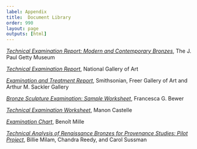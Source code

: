 ```yaml
---
label: Appendix
title:  Document Library
order: 990
layout: page
outputs: [html]
---
```


[*Technical Examination Report: Modern and Contemporary Bronzes*](/_assets/downloads/technical-examination-report--getty-museum.pdf), The J. Paul Getty Museum

[*Technical Examination Report*](/_assets/downloads/technical-examination-report--nga.pdf), National Gallery of Art

[*Examination and Treatment Report*](/_assets/downloads/examination-treatment-report--freer-sackler.pdf), Smithsonian, Freer Gallery of Art and Arthur M. Sackler Gallery

[*Bronze Sculpture Examination: Sample Worksheet*](/_assets/downloads/examination-wroksheet--bewer.pdf), Francesca G. Bewer

[*Technical Examination Worksheet*](/_assets/downloads/technical-examination-worksheet--castelle.pdf), Manon Castelle

[*Examination Chart*](/_assets/downloads/examination-chart--mille.pdf), Benoît Mille

[*Technical Analysis of Renaissance Bronzes for Provenance Studies: Pilot Project*](/_assets/downloads/techincal-analysis-renaissance-bronzes--milam-reedy-sussuman.pdf), Billie Milam, Chandra Reedy, and Carol Sussman

